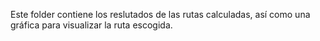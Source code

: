 Este folder contiene los reslutados de las rutas calculadas, así como una gráfica para visualizar la ruta escogida. 
